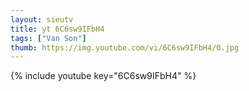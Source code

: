 ```yaml
--- 
layout: sieutv
title: yt 6C6sw9IFbH4
tags: ["Van Son"]
thumb: https://img.youtube.com/vi/6C6sw9IFbH4/0.jpg
---
```

{% include youtube key="6C6sw9IFbH4" %} 

